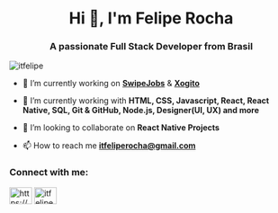 <h1 align="center">Hi 👋, I'm Felipe Rocha</h1>
<h3 align="center">A passionate Full Stack Developer from Brasil</h3>

<p align="left"> <img src="https://komarev.com/ghpvc/?username=itfelipe&label=Profile%20views&color=0e75b6&style=flat" alt="itfelipe" /> </p>

- 🔭 I’m currently working on **<a href='https://www.swipejobs.com'/>SwipeJobs</a>** & **<a href='https://www.xogito.com/'/>Xogito</a>**

- 🌱 I’m currently working with **HTML, CSS, Javascript, React, React Native, SQL, Git & GitHub, Node.js, Designer(UI, UX) and more**

- 👯 I’m looking to collaborate on **React Native Projects**

- 📫 How to reach me **itfeliperocha@gmail.com**

<h3 align="left">Connect with me:</h3>
<p align="left">
<a href="https://linkedin.com/in/https://www.linkedin.com/in/felipe-rocha-9510a21a3/" target="blank"><img align="center" src="https://cdn.jsdelivr.net/npm/simple-icons@3.0.1/icons/linkedin.svg" alt="https://www.linkedin.com/in/felipe-rocha-9510a21a3/" height="30" width="40" /></a>
<a href="https://instagram.com/itfeliperocha" target="blank"><img align="center" src="https://cdn.jsdelivr.net/npm/simple-icons@3.0.1/icons/instagram.svg" alt="itfeliperocha" height="30" width="40" /></a>
</p>

